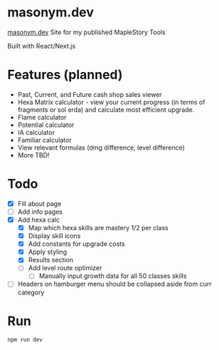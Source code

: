 # masonym.dev

[masonym.dev](https://masonym.dev/)
Site for my published MapleStory Tools  

Built with React/Next.js

# Features (planned)

- Past, Current, and Future cash shop sales viewer
- Hexa Matrix calculator - view your current progress (in terms of fragments or sol erda) and calculate most efficient upgrade.
- Flame calculator
- Potential calculator
- IA calculator
- Familiar calculator
- View relevant formulas (dmg difference, level difference)
- More TBD!

# Todo

- [x] Fill about page
- [ ] Add info pages
- [x] Add hexa calc
  - [x] Map which hexa skills are mastery 1/2 per class
  - [x] Display skill icons
  - [x] Add constants for upgrade costs
  - [x] Apply styling
  - [x] Results section
  - [ ] Add level route optimizer
    - [ ] Manually input growth data for all 50 classes skills
- [ ] Headers on hamburger menu should be collapsed aside from curr category

# Run

```npm run dev```
